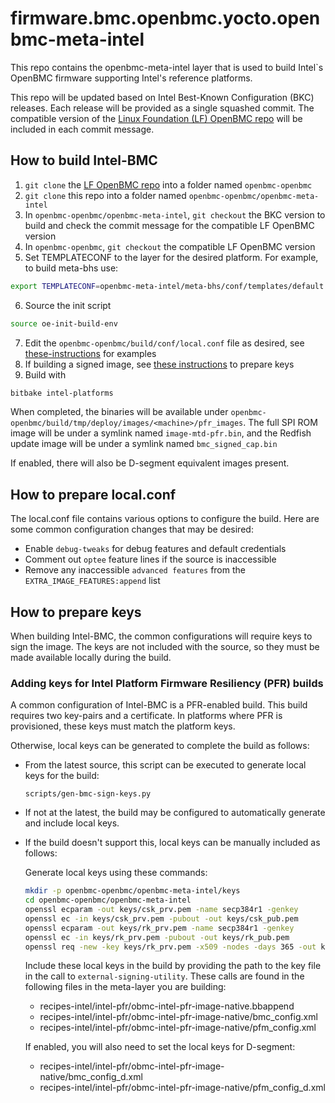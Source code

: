 # firmware.bmc.openbmc.yocto.openbmc-meta-intel
This repo contains the openbmc-meta-intel layer that is used to build Intel`s
OpenBMC firmware supporting Intel's reference platforms.

This repo will be updated based on Intel Best-Known Configuration (BKC)
releases. Each release will be provided as a single squashed commit. The
compatible version of the [Linux Foundation (LF) OpenBMC repo][1] will be
included in each commit message.

## How to build Intel-BMC
1. `git clone` the [LF OpenBMC repo][1] into a folder named `openbmc-openbmc`
2. `git clone` this repo into a folder named
`openbmc-openbmc/openbmc-meta-intel`
3. In `openbmc-openbmc/openbmc-meta-intel`, `git checkout` the BKC version to
build and check the commit message for the compatible LF OpenBMC version
4. In `openbmc-openbmc`, `git checkout` the compatible LF OpenBMC version
5. Set TEMPLATECONF to the layer for the desired platform. For example, to
build meta-bhs use:
```sh
export TEMPLATECONF=openbmc-meta-intel/meta-bhs/conf/templates/default
```
6. Source the init script
```sh
source oe-init-build-env
```
7. Edit the `openbmc-openbmc/build/conf/local.conf` file as desired, see
[these-instructions](#How-to-prepare-localconf) for examples
8. If building a signed image, see [these instructions](#how-to-prepare-keys)
to prepare keys
9. Build with
```sh
bitbake intel-platforms
```

When completed, the binaries will be available under
`openbmc-openbmc/build/tmp/deploy/images/<machine>/pfr_images`. The full SPI
ROM image will be under a symlink named `image-mtd-pfr.bin`, and the Redfish
update image will be under a symlink named `bmc_signed_cap.bin`

If enabled, there will also be D-segment equivalent images present.

## How to prepare local.conf
The local.conf file contains various options to configure the build. Here are
some common configuration changes that may be desired:

* Enable `debug-tweaks` for debug features and default credentials
* Comment out `optee` feature lines if the source is inaccessible
* Remove any inaccessible `advanced features` from the
`EXTRA_IMAGE_FEATURES:append` list

## How to prepare keys
When building Intel-BMC, the common configurations will require keys to sign
the image. The keys are not included with the source, so they must be made
available locally during the build.

### Adding keys for Intel Platform Firmware Resiliency (PFR) builds
A common configuration of Intel-BMC is a PFR-enabled build. This build requires
two key-pairs and a certificate. In platforms where PFR is provisioned, these
keys must match the platform keys.

Otherwise, local keys can be generated to complete the build as follows:

- From the latest source, this script can be executed to generate local keys
for the build:

  `scripts/gen-bmc-sign-keys.py`

- If not at the latest, the build may be configured to automatically generate
and include local keys.

- If the build doesn't support this, local keys can be manually included as
follows:

  Generate local keys using these commands:
  ```sh
  mkdir -p openbmc-openbmc/openbmc-meta-intel/keys
  cd openbmc-openbmc/openbmc-meta-intel
  openssl ecparam -out keys/csk_prv.pem -name secp384r1 -genkey
  openssl ec -in keys/csk_prv.pem -pubout -out keys/csk_pub.pem
  openssl ecparam -out keys/rk_prv.pem -name secp384r1 -genkey
  openssl ec -in keys/rk_prv.pem -pubout -out keys/rk_pub.pem
  openssl req -new -key keys/rk_prv.pem -x509 -nodes -days 365 -out keys/rk_cert.pem
  ```

  Include these local keys in the build by providing the path to the key file
  in the call to `external-signing-utility`. These calls are found in the
  following files in the meta-layer you are building:

  * recipes-intel/intel-pfr/obmc-intel-pfr-image-native.bbappend
  * recipes-intel/intel-pfr/obmc-intel-pfr-image-native/bmc_config.xml
  * recipes-intel/intel-pfr/obmc-intel-pfr-image-native/pfm_config.xml

  If enabled, you will also need to set the local keys for D-segment:

  * recipes-intel/intel-pfr/obmc-intel-pfr-image-native/bmc_config_d.xml
  * recipes-intel/intel-pfr/obmc-intel-pfr-image-native/pfm_config_d.xml


[1]: https://github.com/openbmc/openbmc
